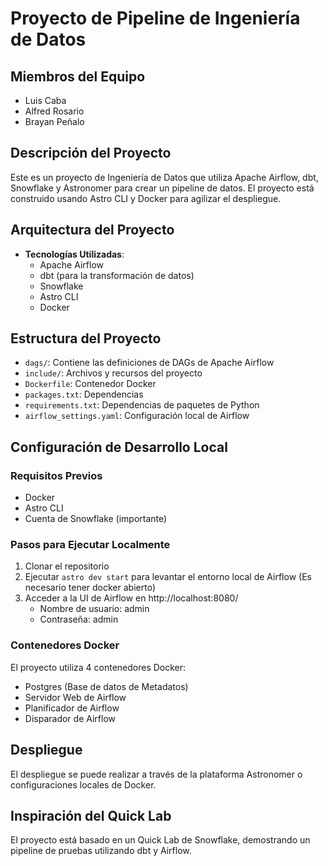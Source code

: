 # Proyecto de Pipeline de Ingeniería de Datos

## Miembros del Equipo
- Luis Caba
- Alfred Rosario
- Brayan Peñalo

## Descripción del Proyecto
Este es un proyecto de Ingeniería de Datos que utiliza Apache Airflow, dbt, Snowflake y Astronomer para crear un pipeline de datos. El proyecto está construido usando Astro CLI y Docker para agilizar el despliegue.

## Arquitectura del Proyecto
- **Tecnologías Utilizadas**: 
  - Apache Airflow
  - dbt (para la transformación de datos)
  - Snowflake
  - Astro CLI
  - Docker

## Estructura del Proyecto
- `dags/`: Contiene las definiciones de DAGs de Apache Airflow
- `include/`: Archivos y recursos del proyecto
- `Dockerfile`: Contenedor Docker
- `packages.txt`: Dependencias
- `requirements.txt`: Dependencias de paquetes de Python
- `airflow_settings.yaml`: Configuración local de Airflow

## Configuración de Desarrollo Local

### Requisitos Previos
- Docker
- Astro CLI
- Cuenta de Snowflake (importante)

### Pasos para Ejecutar Localmente
1. Clonar el repositorio
2. Ejecutar `astro dev start` para levantar el entorno local de Airflow (Es necesario tener docker abierto)
3. Acceder a la UI de Airflow en http://localhost:8080/
   - Nombre de usuario: admin
   - Contraseña: admin

### Contenedores Docker
El proyecto utiliza 4 contenedores Docker:
- Postgres (Base de datos de Metadatos)
- Servidor Web de Airflow
- Planificador de Airflow
- Disparador de Airflow

## Despliegue
El despliegue se puede realizar a través de la plataforma Astronomer o configuraciones locales de Docker.

## Inspiración del Quick Lab
El proyecto está basado en un Quick Lab de Snowflake, demostrando un pipeline de pruebas utilizando dbt y Airflow.

